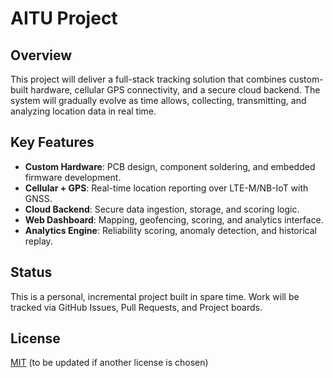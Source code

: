 # AITU Project

## Overview
This project will deliver a full-stack tracking solution that combines custom-built hardware, cellular GPS connectivity, and a secure cloud backend. The system will gradually evolve as time allows, collecting, transmitting, and analyzing location data in real time.

## Key Features
- **Custom Hardware**: PCB design, component soldering, and embedded firmware development.
- **Cellular + GPS**: Real-time location reporting over LTE-M/NB-IoT with GNSS.
- **Cloud Backend**: Secure data ingestion, storage, and scoring logic.
- **Web Dashboard**: Mapping, geofencing, scoring, and analytics interface.
- **Analytics Engine**: Reliability scoring, anomaly detection, and historical replay.

## Status
This is a personal, incremental project built in spare time. Work will be tracked via GitHub Issues, Pull Requests, and Project boards.

## License
[MIT](LICENSE) (to be updated if another license is chosen)
